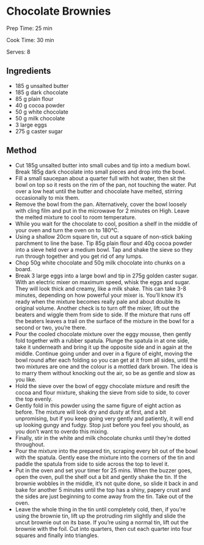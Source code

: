 # Chocolate Brownies

Prep Time: 25 min

Cook Time: 30 min

Serves: 8
## Ingredients
* 185 g unsalted butter
* 185 g dark chocolate
* 85 g plain flour
* 40 g cocoa powder
* 50 g white chocolate
* 50 g milk chocolate
* 3 large eggs
* 275 g caster sugar


## Method
* Cut 185g unsalted butter into small cubes and tip into a medium bowl. Break 185g dark chocolate into small pieces and drop into the bowl.
* Fill a small saucepan about a quarter full with hot water, then sit the bowl on top so it rests on the rim of the pan, not touching the water. Put over a low heat until the butter and chocolate have melted, stirring occasionally to mix them.
* Remove the bowl from the pan. Alternatively, cover the bowl loosely with cling film and put in the microwave for 2 minutes on High. Leave the melted mixture to cool to room temperature.
* While you wait for the chocolate to cool, position a shelf in the middle of your oven and turn the oven on to 180°C.
* Using a shallow 20cm square tin, cut out a square of non-stick baking parchment to line the base. Tip 85g plain flour and 40g cocoa powder into a sieve held over a medium bowl. Tap and shake the sieve so they run through together and you get rid of any lumps.
* Chop 50g white chocolate and 50g milk chocolate into chunks on a board.
* Break 3 large eggs into a large bowl and tip in 275g golden caster sugar. With an electric mixer on maximum speed, whisk the eggs and sugar. They will look thick and creamy, like a milk shake. This can take 3-8 minutes, depending on how powerful your mixer is. You’ll know it’s ready when the mixture becomes really pale and about double its original volume. Another check is to turn off the mixer, lift out the beaters and wiggle them from side to side. If the mixture that runs off the beaters leaves a trail on the surface of the mixture in the bowl for a second or two, you’re there.
* Pour the cooled chocolate mixture over the eggy mousse, then gently fold together with a rubber spatula. Plunge the spatula in at one side, take it underneath and bring it up the opposite side and in again at the middle. Continue going under and over in a figure of eight, moving the bowl round after each folding so you can get at it from all sides, until the two mixtures are one and the colour is a mottled dark brown. The idea is to marry them without knocking out the air, so be as gentle and slow as you like.
* Hold the sieve over the bowl of eggy chocolate mixture and resift the cocoa and flour mixture, shaking the sieve from side to side, to cover the top evenly.
* Gently fold in this powder using the same figure of eight action as before. The mixture will look dry and dusty at first, and a bit unpromising, but if you keep going very gently and patiently, it will end up looking gungy and fudgy. Stop just before you feel you should, as you don’t want to overdo this mixing.
* Finally, stir in the white and milk chocolate chunks until they’re dotted throughout.
* Pour the mixture into the prepared tin, scraping every bit out of the bowl with the spatula. Gently ease the mixture into the corners of the tin and paddle the spatula from side to side across the top to level it.
* Put in the oven and set your timer for 25 mins. When the buzzer goes, open the oven, pull the shelf out a bit and gently shake the tin. If the brownie wobbles in the middle, it’s not quite done, so slide it back in and bake for another 5 minutes until the top has a shiny, papery crust and the sides are just beginning to come away from the tin. Take out of the oven.
* Leave the whole thing in the tin until completely cold, then, if you’re using the brownie tin, lift up the protruding rim slightly and slide the uncut brownie out on its base. If you’re using a normal tin, lift out the brownie with the foil. Cut into quarters, then cut each quarter into four squares and finally into triangles.
